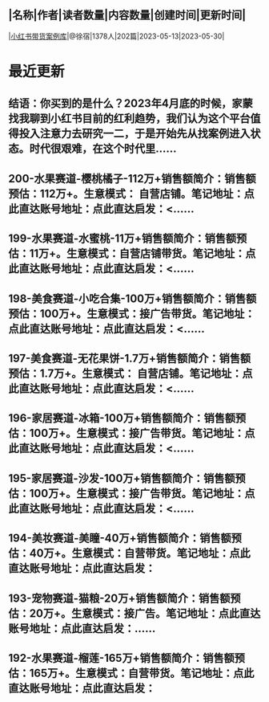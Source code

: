 |名称|作者|读者数量|内容数量|创建时间|更新时间|
---
|[小红书带货案例库](https://xiaobot.net/p/xhsal?refer=0b133df9-27dc-423b-8101-639049001c13)|@徐宿|1378人|202篇|2023-05-13|2023-05-30|

# 最近更新
## 结语：你买到的是什么？2023年4月底的时候，家蒙找我聊到小红书目前的红利趋势，我们认为这个平台值得投入注意力去研究一二，于是开始先从找案例进入状态。时代很艰难，在这个时代里......
## 200-水果赛道-樱桃橘子-112万+销售额简介：销售额预估：112万+。生意模式： 自营店铺。笔记地址：点此直达账号地址：点此直达启发：<......
## 199-水果赛道-水蜜桃-11万+销售额简介：销售额预估：11万+。生意模式：自营店铺带货。笔记地址：点此直达账号地址：点此直达启发：<......
## 198-美食赛道-小吃合集-100万+销售额简介：销售额预估：100万+。生意模式：接广告带货。笔记地址：点此直达账号地址：点此直达启发：<......
## 197-美食赛道-无花果饼-1.7万+销售额简介：销售额预估：1.7万+。生意模式： 自营店铺。笔记地址：点此直达账号地址：点此直达启发：<......
## 196-家居赛道-冰箱-100万+销售额简介：销售额预估：100万+。生意模式：接广告带货。笔记地址：点此直达账号地址：点此直达启发：<......
## 195-家居赛道-沙发-100万+销售额简介：销售额预估：100万+。生意模式：接广告带货。笔记地址：点此直达账号地址：点此直达启发：<......
## 194-美妆赛道-美瞳-40万+销售额简介：销售额预估：40万+。生意模式：自营带货。笔记地址：点此直达账号地址：点此直达启发：
## 193-宠物赛道-猫粮-20万+销售额简介：销售额预估：20万+。生意模式：接广告。笔记地址：点此直达账号地址：点此直达启发：......
## 192-水果赛道-榴莲-165万+销售额简介：销售额预估：165万+。生意模式：自营带货。笔记地址：点此直达账号地址：点此直达启发：

